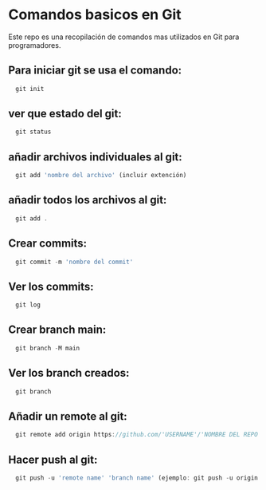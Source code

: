 # Comandos basicos en Git

Este repo es una recopilación de comandos mas utilizados en Git para programadores.

## Para iniciar git se usa el comando:

```javascript
  git init
```

## ver que estado del git:

```javascript
  git status
```

## añadir archivos individuales al git:

```javascript
  git add 'nombre del archivo' (incluir extención)
```

## añadir todos los archivos al git:

```javascript
  git add .
```

## Crear commits:

```javascript
  git commit -m 'nombre del commit'
```

## Ver los commits:

```javascript
  git log
```

## Crear branch main:

```javascript
  git branch -M main
```

## Ver los branch creados:

```javascript
  git branch
```

## Añadir un remote al git:

```javascript
  git remote add origin https://github.com/'USERNAME'/'NOMBRE DEL REPO'.git
```

## Hacer push al git:

```javascript
  git push -u 'remote name' 'branch name' (ejemplo: git push -u origin main)
```

